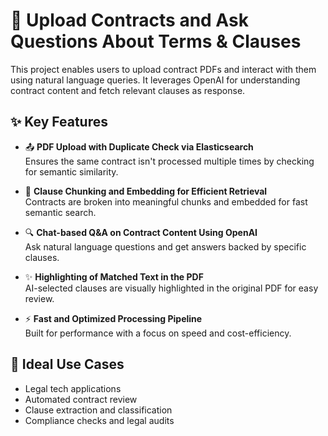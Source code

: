 # 📄 Upload Contracts and Ask Questions About Terms & Clauses

This project enables users to upload contract PDFs and interact with them using natural language queries. It leverages OpenAI for understanding contract content and fetch relevant clauses as response.

## ✨ Key Features

- 📤 **PDF Upload with Duplicate Check via Elasticsearch**  
  Ensures the same contract isn't processed multiple times by checking for semantic similarity.

- 🧠 **Clause Chunking and Embedding for Efficient Retrieval**  
  Contracts are broken into meaningful chunks and embedded for fast semantic search.

- 🔍 **Chat-based Q&A on Contract Content Using OpenAI**  
  Ask natural language questions and get answers backed by specific clauses.

- ✨ **Highlighting of Matched Text in the PDF**  
  AI-selected clauses are visually highlighted in the original PDF for easy review.

- ⚡ **Fast and Optimized Processing Pipeline**  
  Built for performance with a focus on speed and cost-efficiency.

## 💼 Ideal Use Cases

- Legal tech applications  
- Automated contract review  
- Clause extraction and classification  
- Compliance checks and legal audits
